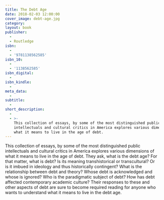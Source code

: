 ```yaml
---
title: The Debt Age
date: 2018-02-03 12:00:00
cover_image: debt-age.jpg
category:
layout: book
publisher:
  -
  - Routledge
isbn:
  -
  - '9781138562585'
isbn_10:
  -
  - '1138562585'
isbn_digital:
  -
isbn_kindle:
  -
meta_data:
  -
subtitle:
  -
short_description:
  -
  - >-
    This collection of essays, by some of the most distinguished public
    intellectuals and cultural critics in America explores various dimensions of
    what it means to live in the age of debt.
---
```


This collection of essays, by some of the most distinguished public intellectuals and cultural critics in America explores various dimensions of what it means to live in the age of debt. They ask, what is the debt age? For that matter, what is debt? Is its meaning transhistorical or transcultural? Or is it imbued in ideology and thus historically contingent? What is the relationship between debt and theory? Whose debt is acknowledged and whose is ignored? Who is the paradigmatic subject of debt? How has debt affected contemporary academic culture? Their responses to these and other aspects of debt are sure to become required reading for anyone who wants to understand what it means to live in the debt age.